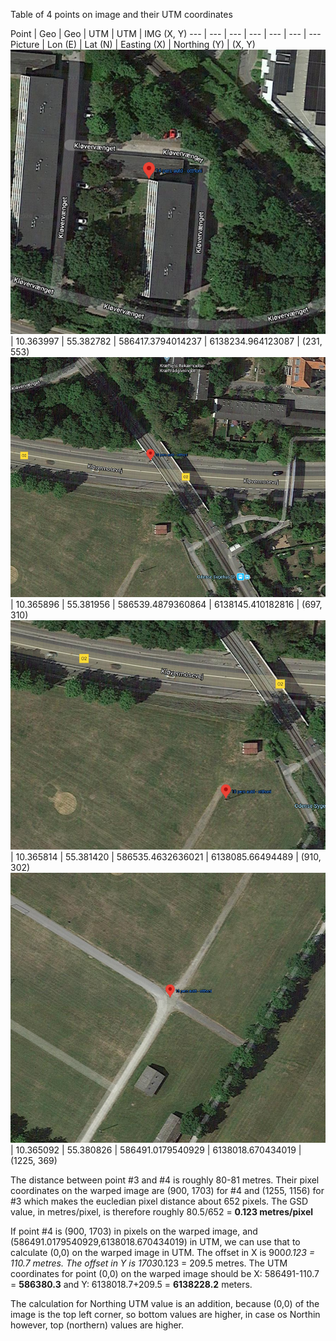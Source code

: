 Table of 4 points on image and their UTM coordinates

Point | Geo | Geo | UTM | UTM | IMG (X, Y)
--- | --- | --- | --- | --- | --- | ---
Picture | Lon (E) | Lat (N) | Easting (X) | Northing (Y) | (X, Y)
![first](first.png) | 10.363997 | 55.382782 | 586417.3794014237 | 6138234.964123087 | (231, 553)
![second](second.png) | 10.365896 | 55.381956 | 586539.4879360864 | 6138145.410182816 | (697, 310)
![third](third.png) | 10.365814 | 55.381420 | 586535.4632636021 | 6138085.66494489 | (910, 302)
![fourth](fourth.png) | 10.365092 | 55.380826 | 586491.0179540929 | 6138018.670434019 | (1225, 369)

The distance between point #3 and #4 is roughly 80-81 metres.
Their pixel coordinates on the warped image are (900, 1703) for #4 and (1255, 1156) for #3 which makes the eucledian pixel distance about 652 pixels.
The GSD value, in metres/pixel, is therefore roughly 80.5/652 = **0.123 metres/pixel**

If point #4 is (900, 1703) in pixels on the warped image, and (586491.0179540929,6138018.670434019) in UTM, we can use that to calculate (0,0) on the warped image in UTM.
The offset in X is 900*0.123 = 110.7 metres.
The offset in Y is 1703*0.123 = 209.5 metres.
The UTM coordinates for point (0,0) on the warped image should be X: 586491-110.7 = **586380.3** and Y: 6138018.7+209.5 = **6138228.2** meters.

The calculation for Northing UTM value is an addition, because (0,0) of the image is the top left corner, so bottom values are higher, in case os Northin however, top (northern) values are higher.
